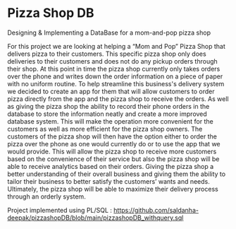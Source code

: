 # Pizza Shop DB
Designing &amp; Implementing a DataBase for a mom-and-pop pizza shop

For this project we are looking at helping a “Mom and Pop” Pizza Shop that delivers pizza to their customers. This specific pizza shop only does deliveries to their customers and  does not do any pickup orders through their shop. At this point in time the pizza shop currently only takes orders over the phone and writes down the order information on a piece of paper with no uniform routine. To help streamline this business's delivery system we decided to create an app for them that will allow customers to order pizza directly from the app and the pizza shop to receive the orders. As well as giving the pizza shop the ability to record their phone orders in the database to store the information neatly and create a more improved database system. This will make the  operation more convenient for the customers as well as more efficient for the pizza shop owners. The customers of the pizza shop will then have the option either to order the pizza over the phone as one would currently do or to use the app that we would provide. This will allow the pizza shop to receive more customers based on the convenience of their service but also the pizza shop will be able to receive analytics based on their orders. Giving the pizza shop a better understanding of their overall business and giving them the ability to tailor their business to better satisfy the customers’ wants and needs. Ultimately, the pizza shop will be able to maximize their delivery process through an orderly system.

Project implemented using PL/SQL : https://github.com/saldanha-deepak/pizzashopDB/blob/main/pizzashopDB_withquery.sql
